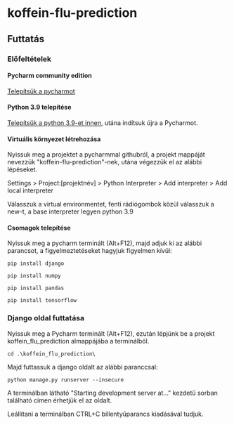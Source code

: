 # koffein-flu-prediction

## Futtatás

### Előfeltételek

#### Pycharm community edition

[Telepítsük a pycharmot](https://www.jetbrains.com/pycharm/download/?section=windows)

#### Python 3.9 telepítése

[Telepítsük a python 3.9-et innen](https://www.python.org/downloads/release/python-390/), utána indítsuk újra a Pycharmot.

#### Virtuális környezet létrehozása

Nyissuk meg a projektet a pycharmmal githubról, a projekt mappáját nevezzük "koffein-flu-prediction"-nek, utána végezzük el az alábbi lépéseket.

Settings > Project:[projektnév] > Python Interpreter > Add interpreter > Add local interpreter

Válasszuk a virtual environmentet, fenti rádiógombok közül válasszuk a new-t, a base interpreter legyen python 3.9

#### Csomagok telepítése

Nyissuk meg a pycharm terminált (Alt+F12), majd adjuk ki az alábbi parancsot, a figyelmeztetéseket hagyjuk figyelmen kívül:

```
pip install django
```
```
pip install numpy
```
```
pip install pandas
```
```
pip install tensorflow
```

### Django oldal futtatása

Nyissuk meg a Pycharm terminált (Alt+F12), ezután lépjünk be a projekt koffein_flu_prediction almappájába a terminálból.

```
cd .\koffein_flu_prediction\
```

Majd futtassuk a django oldalt az alábbi paranccsal:

```
python manage.py runserver --insecure
```

A terminálban látható "Starting development server at..." kezdetű sorban található címen érhetjük el az oldalt.

Leállítani a terminálban CTRL+C billentyűparancs kiadásával tudjuk.
